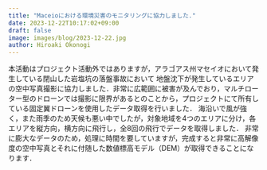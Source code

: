 ```yaml
---
title: "Maceioにおける環境災害のモニタリングに協力しました."
date: 2023-12-22T10:17:02+09:00
draft: false
image: images/blog/2023-12-22.jpg
author: Hiroaki Okonogi
---
```


本活動はプロジェクト活動外ではありますが，アラゴアス州マセイオにおいて発生している閉山した岩塩坑の落盤事故において<!--more--> 地盤沈下が発生しているエリアの空中写真撮影に協力しました．非常に広範囲に被害が及んでおり，マルチローター型のドローンでは撮影に限界があるとのことから，プロジェクトにて所有している固定翼ドローンを使用したデータ取得を行いました．
海沿いで風が強く，また雨季のため天候も悪い中でしたが，対象地域を4つのエリアに分け，各エリアを縦方向，横方向に飛行し，全8回の飛行でデータを取得しました．
非常に膨大なデータのため，処理に時間を要していますが，完成すると非常に高解像度の空中写真とそれに付随した数値標高モデル（DEM）が取得できることになります．
